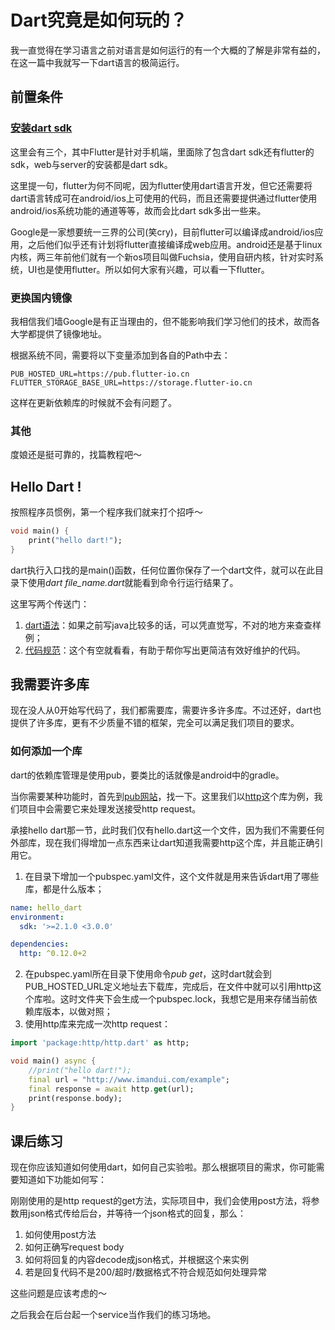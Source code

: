 # Dart究竟是如何玩的？

我一直觉得在学习语言之前对语言是如何运行的有一个大概的了解是非常有益的，在这一篇中我就写一下dart语言的极简运行。

## 前置条件

### [安装dart sdk](https://www.dartlang.org/install)

这里会有三个，其中Flutter是针对手机端，里面除了包含dart sdk还有flutter的sdk，web与server的安装都是dart sdk。

这里提一句，flutter为何不同呢，因为flutter使用dart语言开发，但它还需要将dart语言转成可在android/ios上可使用的代码，而且还需要提供通过flutter使用android/ios系统功能的通道等等，故而会比dart sdk多出一些来。

Google是一家想要统一三界的公司(笑cry)，目前flutter可以编译成android/ios应用，之后他们似乎还有计划将flutter直接编译成web应用。android还是基于linux内核，两三年前他们就有一个新os项目叫做Fuchsia，使用自研内核，针对实时系统，UI也是使用flutter。所以如何大家有兴趣，可以看一下flutter。

### 更换国内镜像

我相信我们墙Google是有正当理由的，但不能影响我们学习他们的技术，故而各大学都提供了镜像地址。

根据系统不同，需要将以下变量添加到各自的Path中去：

```
PUB_HOSTED_URL=https://pub.flutter-io.cn
FLUTTER_STORAGE_BASE_URL=https://storage.flutter-io.cn
```

这样在更新依赖库的时候就不会有问题了。

### 其他

度娘还是挺可靠的，找篇教程吧～

## Hello Dart !

按照程序员惯例，第一个程序我们就来打个招呼～

``` dart
void main() {
    print("hello dart!");
}
```

dart执行入口找的是main()函数，任何位置你保存了一个dart文件，就可以在此目录下使用*dart file_name.dart*就能看到命令行运行结果了。

这里写两个传送门：

1. [dart语法](http://dart.goodev.org/guides/language/language-tour)：如果之前写java比较多的话，可以凭直觉写，不对的地方来查查样例；
2. [代码规范](http://dart.goodev.org/guides/language/effective-dart#%E5%A6%82%E4%BD%95%E9%98%85%E8%AF%BB%E6%9C%AC%E6%8C%87%E5%8D%97)：这个有空就看看，有助于帮你写出更简洁有效好维护的代码。

## 我需要许多库

现在没人从0开始写代码了，我们都需要库，需要许多许多库。不过还好，dart也提供了许多库，更有不少质量不错的框架，完全可以满足我们项目的要求。

### 如何添加一个库

dart的依赖库管理是使用pub，要类比的话就像是android中的gradle。

当你需要某种功能时，首先到[pub网站](https://pub.flutter-io.cn/web)，找一下。这里我们以[http](https://pub.flutter-io.cn/packages/http)这个库为例，我们项目中会需要它来处理发送接受http request。

承接hello dart那一节，此时我们仅有hello.dart这一个文件，因为我们不需要任何外部库，现在我们得增加一点东西来让dart知道我需要http这个库，并且能正确引用它。

1. 在目录下增加一个pubspec.yaml文件，这个文件就是用来告诉dart用了哪些库，都是什么版本；
``` yaml
name: hello_dart
environment:
  sdk: '>=2.1.0 <3.0.0'

dependencies:
  http: ^0.12.0+2
```
2. 在pubspec.yaml所在目录下使用命令*pub get*，这时dart就会到PUB_HOSTED_URL定义地址去下载库，完成后，在文件中就可以引用http这个库啦。这时文件夹下会生成一个pubspec.lock，我想它是用来存储当前依赖库版本，以做对照；
3. 使用http库来完成一次http request：
``` dart
import 'package:http/http.dart' as http;

void main() async {
    //print("hello dart!");
    final url = "http://www.imandui.com/example";
    final response = await http.get(url);
    print(response.body);
}
```

## 课后练习

现在你应该知道如何使用dart，如何自己实验啦。那么根据项目的需求，你可能需要知道如下功能如何写：

刚刚使用的是http request的get方法，实际项目中，我们会使用post方法，将参数用json格式传给后台，并等待一个json格式的回复，那么：

1. 如何使用post方法
2. 如何正确写request body
3. 如何将回复的内容decode成json格式，并根据这个来实例
4. 若是回复代码不是200/超时/数据格式不符合规范如何处理异常

这些问题是应该考虑的～

之后我会在后台起一个service当作我们的练习场地。
